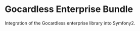 Gocardless Enterprise Bundle
============================

Integration of the Gocardless enterprise library into Symfony2.